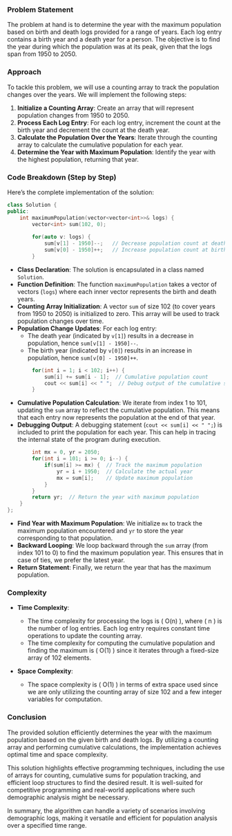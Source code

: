### Problem Statement

The problem at hand is to determine the year with the maximum population based on birth and death logs provided for a range of years. Each log entry contains a birth year and a death year for a person. The objective is to find the year during which the population was at its peak, given that the logs span from 1950 to 2050.

### Approach

To tackle this problem, we will use a counting array to track the population changes over the years. We will implement the following steps:

1. **Initialize a Counting Array**: Create an array that will represent population changes from 1950 to 2050.
2. **Process Each Log Entry**: For each log entry, increment the count at the birth year and decrement the count at the death year.
3. **Calculate the Population Over the Years**: Iterate through the counting array to calculate the cumulative population for each year.
4. **Determine the Year with Maximum Population**: Identify the year with the highest population, returning that year.

### Code Breakdown (Step by Step)

Here’s the complete implementation of the solution:

```cpp
class Solution {
public:
    int maximumPopulation(vector<vector<int>>& logs) {
        vector<int> sum(102, 0);
        
        for(auto v: logs) {
            sum[v[1] - 1950]--;   // Decrease population count at death year
            sum[v[0] - 1950]++;   // Increase population count at birth year
        }
```
- **Class Declaration**: The solution is encapsulated in a class named `Solution`.
- **Function Definition**: The function `maximumPopulation` takes a vector of vectors (`logs`) where each inner vector represents the birth and death years.
- **Counting Array Initialization**: A vector `sum` of size 102 (to cover years from 1950 to 2050) is initialized to zero. This array will be used to track population changes over time.
- **Population Change Updates**: For each log entry:
  - The death year (indicated by `v[1]`) results in a decrease in population, hence `sum[v[1] - 1950]--`.
  - The birth year (indicated by `v[0]`) results in an increase in population, hence `sum[v[0] - 1950]++`.

```cpp
        for(int i = 1; i < 102; i++) {
            sum[i] += sum[i - 1];  // Cumulative population count
            cout << sum[i] << " ";  // Debug output of the cumulative sums
        }
```
- **Cumulative Population Calculation**: We iterate from index 1 to 101, updating the `sum` array to reflect the cumulative population. This means that each entry now represents the population at the end of that year.
- **Debugging Output**: A debugging statement (`cout << sum[i] << " ";`) is included to print the population for each year. This can help in tracing the internal state of the program during execution.

```cpp
        int mx = 0, yr = 2050;
        for(int i = 101; i >= 0; i--) {
            if(sum[i] >= mx) {  // Track the maximum population
                yr = i + 1950;  // Calculate the actual year
                mx = sum[i];    // Update maximum population
            }
        }
        return yr;  // Return the year with maximum population
    }
};
```
- **Find Year with Maximum Population**: We initialize `mx` to track the maximum population encountered and `yr` to store the year corresponding to that population.
- **Backward Looping**: We loop backward through the `sum` array (from index 101 to 0) to find the maximum population year. This ensures that in case of ties, we prefer the latest year.
- **Return Statement**: Finally, we return the year that has the maximum population.

### Complexity

- **Time Complexity**: 
  - The time complexity for processing the logs is \( O(n) \), where \( n \) is the number of log entries. Each log entry requires constant time operations to update the counting array.
  - The time complexity for computing the cumulative population and finding the maximum is \( O(1) \) since it iterates through a fixed-size array of 102 elements.

- **Space Complexity**: 
  - The space complexity is \( O(1) \) in terms of extra space used since we are only utilizing the counting array of size 102 and a few integer variables for computation.

### Conclusion

The provided solution efficiently determines the year with the maximum population based on the given birth and death logs. By utilizing a counting array and performing cumulative calculations, the implementation achieves optimal time and space complexity.

This solution highlights effective programming techniques, including the use of arrays for counting, cumulative sums for population tracking, and efficient loop structures to find the desired result. It is well-suited for competitive programming and real-world applications where such demographic analysis might be necessary. 

In summary, the algorithm can handle a variety of scenarios involving demographic logs, making it versatile and efficient for population analysis over a specified time range.